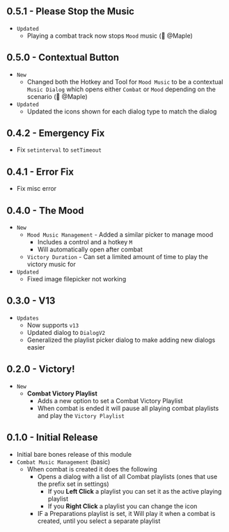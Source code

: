 ## 0.5.1 - Please Stop the Music

- `Updated`
  - Playing a combat track now stops `Mood` music (🧠 @Maple)

## 0.5.0 - Contextual Button

- `New`
  - Changed both the Hotkey and Tool for `Mood Music` to be a contextual `Music Dialog` which opens either `Combat` or `Mood` depending on the scenario (🧠 @Maple)
- `Updated`
  - Updated the icons shown for each dialog type to match the dialog

## 0.4.2 - Emergency Fix

- Fix `setinterval` to `setTimeout`

## 0.4.1 - Error Fix

- Fix misc error

## 0.4.0 - The Mood

- `New`
  - `Mood Music Management` - Added a similar picker to manage mood
    - Includes a control and a hotkey `M`
    - Will automatically open after combat
  - `Victory Duration` - Can set a limited amount of time to play the victory music for
- `Updated`
  - Fixed image filepicker not working

## 0.3.0 - V13

- `Updates`
  - Now supports `v13`
  - Updated dialog to `DialogV2`
  - Generalized the playlist picker dialog to make adding new dialogs easier

## 0.2.0 - Victory!

- `New`
  - **Combat Victory Playlist**
    - Adds a new option to set a Combat Victory Playlist
    - When combat is ended it will pause all playing combat playlists and play the `Victory Playlist`

## 0.1.0 - Initial Release

- Initial bare bones release of this module
- `Combat Music Management` (basic)
  - When combat is created it does the following
    - Opens a dialog with a list of all Combat playlists (ones that use the prefix set in settings)
      - If you **Left Click** a playlist you can set it as the active playing playlist
      - If you **Right Click** a playlist you can change the icon
    - IF a Preparations playlist is set, it Will play it when a combat is created, until you select a separate playlist
